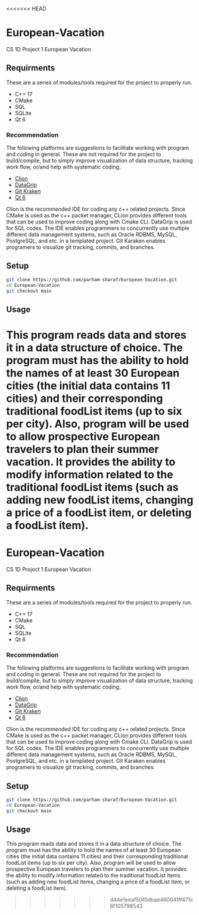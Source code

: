 <<<<<<< HEAD
# European-Vacation
CS 1D Project 1 European Vacation

## Requirments

These are a series of modules/tools required for the project to properly run. 

- C++ 17
- CMake
- SQL 
- SQLite
- Qt 6

### Recommendation

The following platforms are suggestions to facilitate working with program and coding in general. These are not required for the project to build/compile, but to simply improve visualization of data structure, tracking work flow, or/and help with systematic coding. 

- [Clion](https://www.jetbrains.com/clion/)
- [DataGrip](https://www.jetbrains.com/datagrip)
- [Git Kraken](https://www.gitkraken.com/ "Git Kraken")
- [Qt 6](https://www.qt.io/product/qt6)

Clion is the recommended IDE for coding any c++ related projects. Since CMake is used as the c++ packet manager, CLion provides different tools that can be used to improve coding along with Cmake CLI. DataGrip is used for SQL codes. The IDE enables programmers to concurrently use multiple different data management systems, such as Oracle RDBMS, MySQL, PostgreSQL, and etc. in a templated project. Git Karaken enables programers to visualize git tracking, commits, and branches.

## Setup

```bash
git clone https://github.com/parham-sharaf/European-Vacation.git
cd European-Vacation
git checkout main
```
## Usage

This program reads data and stores it in a data structure of choice. The program must has the ability to hold the names of at least 30 European cities (the initial data contains 11 cities) and their corresponding traditional foodList items (up to six per city). Also, program will be used to allow prospective European travelers to plan their summer vacation. It provides the ability to modify information related to the traditional foodList items (such as adding new foodList items, changing a price of a foodList item, or deleting a foodList item).    
=======
# European-Vacation
CS 1D Project 1 European Vacation

## Requirments

These are a series of modules/tools required for the project to properly run. 

- C++ 17
- CMake
- SQL 
- SQLite
- Qt 6

### Recommendation

The following platforms are suggestions to facilitate working with program and coding in general. These are not required for the project to build/compile, but to simply improve visualization of data structure, tracking work flow, or/and help with systematic coding. 

- [Clion](https://www.jetbrains.com/clion/)
- [DataGrip](https://www.jetbrains.com/datagrip)
- [Git Kraken](https://www.gitkraken.com/ "Git Kraken")
- [Qt 6](https://www.qt.io/product/qt6)

Clion is the recommended IDE for coding any c++ related projects. Since CMake is used as the c++ packet manager, CLion provides different tools that can be used to improve coding along with Cmake CLI. DataGrip is used for SQL codes. The IDE enables programmers to concurrently use multiple different data management systems, such as Oracle RDBMS, MySQL, PostgreSQL, and etc. in a templated project. Git Karaken enables programers to visualize git tracking, commits, and branches.

## Setup

```bash
git clone https://github.com/parham-sharaf/European-Vacation.git
cd European-Vacation
git checkout main
```
## Usage

This program reads data and stores it in a data structure of choice. The program must has the ability to hold the names of at least 30 European cities (the initial data contains 11 cities) and their corresponding traditional foodList items (up to six per city). Also, program will be used to allow prospective European travelers to plan their summer vacation. It provides the ability to modify information related to the traditional foodList items (such as adding new foodList items, changing a price of a foodList item, or deleting a foodList item).    
>>>>>>> d44e1eeaf50f0dbae460041ff471c6f105798543
